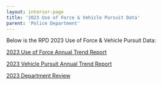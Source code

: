 ```yaml
---
layout: interior-page
title: '2023 Use of Force & Vehicle Pursuit Data'
parent: 'Police Department'
---
```


Below is the RPD 2023 Use of Force & Vehicle Pursuit Data:

[2023 Use of Force Annual Trend Report](https://storage.googleapis.com/static.rutherford-nj.com/police/use-of-force-pursuit-data/Use%20of%20Force%20Annual%20Trend%20Report-02-20-2024.pdf)

[2023 Vehicle Pursuit Annual Trend Report](https://storage.googleapis.com/static.rutherford-nj.com/police/use-of-force-pursuit-data/Vehicle%20Pursuit%20Annual%20Trend%20Report-02-20-2024.pdf)

[2023 Department Review](https://storage.googleapis.com/static.rutherford-nj.com/police/use-of-force-pursuit-data/2023%20Annual%20UOF%20and%20VP%20Review.pdf) 
